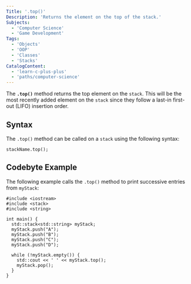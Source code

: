 ```yaml
---
Title: '.top()'
Description: 'Returns the element on the top of the stack.'
Subjects:
  - 'Computer Science'
  - 'Game Development'
Tags:
  - 'Objects'
  - 'OOP'
  - 'Classes'
  - 'Stacks'
CatalogContent:
  - 'learn-c-plus-plus'
  - 'paths/computer-science'
---
```


The **`.top()`** method returns the top element on the `stack`. This will be the most recently added element on the `stack` since they follow a last-in first-out (LIFO) insertion order.

## Syntax

The `.top()` method can be called on a `stack` using the following syntax:

```pseudo
stackName.top();
```

## Codebyte Example

The following example calls the `.top()` method to print successive entries from `myStack`:

```codebyte/cpp
#include <iostream>
#include <stack>
#include <string>

int main() {
  std::stack<std::string> myStack;
  myStack.push("A");
  myStack.push("B");
  myStack.push("C");
  myStack.push("D");

  while (!myStack.empty()) {
    std::cout << ' ' << myStack.top();
    myStack.pop();
  }
}
```

